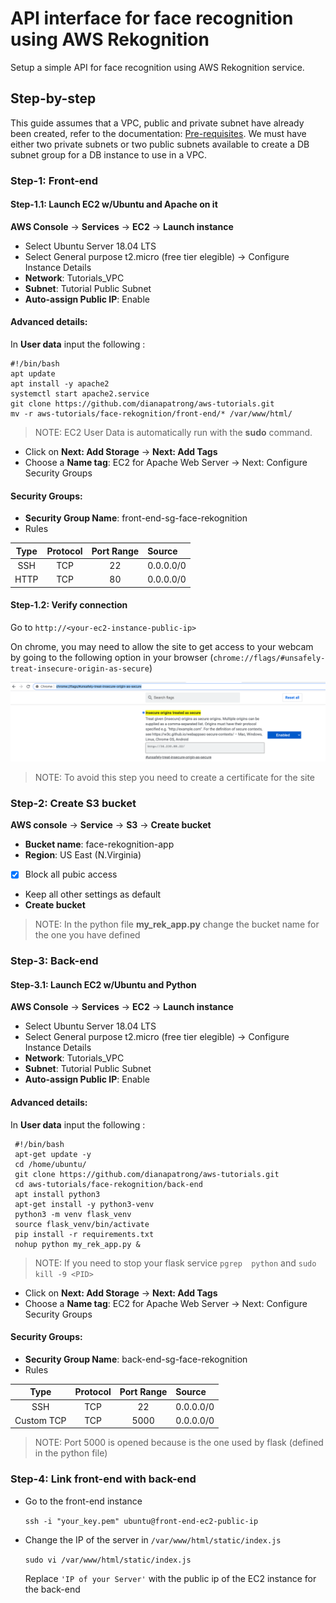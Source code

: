 # API interface for face recognition using AWS Rekognition
Setup a simple API for face recognition using AWS Rekognition service.

## Step-by-step
This guide assumes that a VPC, public and private subnet have already been created, refer to the documentation: [Pre-requisites](../README.md). 
We must have either two private subnets or two public subnets available to create a DB subnet group for a DB instance to use in a VPC. 


### Step-1: Front-end
#### Step-1.1: Launch EC2 w/Ubuntu and Apache on it
**AWS Console** -> **Services** -> **EC2** -> **Launch instance**

* Select Ubuntu Server 18.04 LTS 
* Select General purpose t2.micro (free tier elegible) -> Configure Instance Details
* **Network**: Tutorials_VPC
* **Subnet**: Tutorial Public Subnet
* **Auto-assign Public IP**: Enable

#### Advanced details: 
In **User data** input the following : 

    #!/bin/bash
    apt update
    apt install -y apache2 
    systemctl start apache2.service
    git clone https://github.com/dianapatrong/aws-tutorials.git
    mv -r aws-tutorials/face-rekognition/front-end/* /var/www/html/

     
> NOTE: EC2 User Data is automatically run with the **sudo** command.


* Click on **Next: Add Storage** -> **Next: Add Tags**
* Choose a **Name tag**: EC2 for Apache Web Server -> Next: Configure Security Groups

#### Security Groups:
* **Security Group Name**: front-end-sg-face-rekognition
* Rules

| Type      | Protocol | Port Range | Source    |
| :---:     |   :---:  | :---:      | :---      |
| SSH       | TCP      | 22         | 0.0.0.0/0 |
| HTTP      | TCP      | 80         | 0.0.0.0/0 |


#### Step-1.2: Verify connection 

Go to `http://<your-ec2-instance-public-ip>`

On chrome, you may need to allow the site to get access to your webcam by going to the following option
in your browser (`chrome://flags/#unsafely-treat-insecure-origin-as-secure`)

![chrome flag](images/chrome_flag.png)

> NOTE: To avoid this step you need to create a certificate for the site 

### Step-2: Create S3 bucket
**AWS console** -> **Service** -> **S3** ->  **Create bucket**

* **Bucket name**: face-rekognition-app
* **Region**: US East (N.Virginia)
 -[x] Block all pubic access 
* Keep all other settings as default 
* **Create bucket**

> NOTE: In the python file **my_rek_app.py** change the bucket name for the one you have defined 


### Step-3: Back-end
#### Step-3.1: Launch EC2 w/Ubuntu and Python
**AWS Console** -> **Services** -> **EC2** -> **Launch instance**

* Select Ubuntu Server 18.04 LTS 
* Select General purpose t2.micro (free tier elegible) -> Configure Instance Details
* **Network**: Tutorials_VPC
* **Subnet**: Tutorial Public Subnet
* **Auto-assign Public IP**: Enable

#### Advanced details: 
In **User data** input the following : 
  
     #!/bin/bash
     apt-get update -y
     cd /home/ubuntu/
     git clone https://github.com/dianapatrong/aws-tutorials.git
     cd aws-tutorials/face-rekognition/back-end
     apt install python3
     apt-get install -y python3-venv
     python3 -m venv flask_venv
     source flask_venv/bin/activate
     pip install -r requirements.txt
     nohup python my_rek_app.py &
        
> NOTE: If you need to stop your flask service `pgrep  python` and `sudo kill -9 <PID>`


* Click on **Next: Add Storage** -> **Next: Add Tags**
* Choose a **Name tag**: EC2 for Apache Web Server -> Next: Configure Security Groups

#### Security Groups:
* **Security Group Name**: back-end-sg-face-rekognition
* Rules
  
| Type      | Protocol | Port Range | Source    |
| :---:     |   :---:  | :---:      | :---      |
| SSH       | TCP      | 22         | 0.0.0.0/0 |
| Custom TCP| TCP      | 5000       | 0.0.0.0/0 |

> NOTE: Port 5000 is opened because is the one used by flask (defined in the python file)


### Step-4: Link front-end with back-end

* Go to the front-end instance 

    `ssh -i "your_key.pem" ubuntu@front-end-ec2-public-ip`

* Change the IP of the server in `/var/www/html/static/index.js`
  
  `sudo vi /var/www/html/static/index.js`
  
  Replace `'IP of your Server'` with the public ip of the EC2 instance for the back-end
  
  




